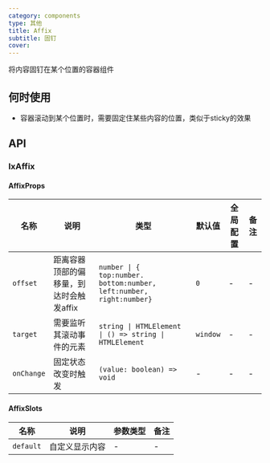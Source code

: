 ```yaml
---
category: components
type: 其他
title: Affix
subtitle: 固钉
cover:
---
```


将内容固钉在某个位置的容器组件

## 何时使用

- 容器滚动到某个位置时，需要固定住某些内容的位置，类似于sticky的效果

## API

### IxAffix

#### AffixProps

| 名称 | 说明 | 类型  | 默认值 | 全局配置 | 备注 |
| --- | --- | --- | ---  | --- | --- |
| `offset` | 距离容器顶部的偏移量，到达时会触发affix | `number \| { top:number. bottom:number, left:number, right:number}` | `0` | - | - |
| `target` | 需要监听其滚动事件的元素 | `string \| HTMLElement \| () => string \| HTMLElement` | `window` | - | - |
| `onChange` | 固定状态改变时触发 | `(value: boolean) => void` | - | - | - |

#### AffixSlots

| 名称 | 说明 | 参数类型 | 备注 |
|  --- | --- | --- | --- |
| `default` | 自定义显示内容 | - | - |
